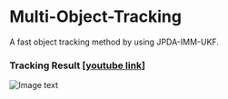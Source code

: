 # Multi-Object-Tracking
A fast object tracking method by using JPDA-IMM-UKF.

### Tracking Result  [[youtube link](https://www.youtube.com/watch?v=u_AmBXwJMLI&ab_channel=IntelligenceVehicle)]

![Image text](https://github.com/wangx1996/Multi-Object-Tracking/blob/main/result/resultview.gif)


